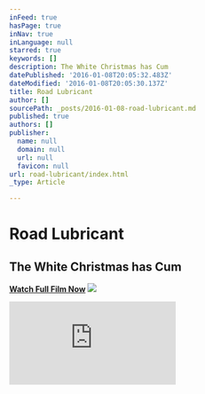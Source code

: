 ```yaml
---
inFeed: true
hasPage: true
inNav: true
inLanguage: null
starred: true
keywords: []
description: The White Christmas has Cum
datePublished: '2016-01-08T20:05:32.483Z'
dateModified: '2016-01-08T20:05:30.137Z'
title: Road Lubricant
author: []
sourcePath: _posts/2016-01-08-road-lubricant.md
published: true
authors: []
publisher:
  name: null
  domain: null
  url: null
  favicon: null
url: road-lubricant/index.html
_type: Article

---
```

# Road Lubricant

## The White Christmas has Cum

**[Watch Full Film Now][0]**
![](https://s3-us-west-2.amazonaws.com/the-grid-img/p/2559be568a662dbf8fe93aabcfda50599bdc8b20.png)

<iframe src="https://player.vimeo.com/video/144458449?title=0&amp;
byline=0&amp;portrait=0" frameborder="0" style=""></iframe>



[0]: https://vimeo.com/149931768